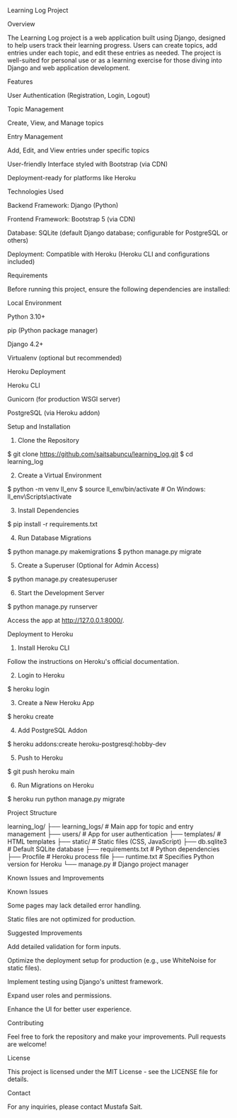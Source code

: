 Learning Log Project

Overview

The Learning Log project is a web application built using Django, designed to help users track their learning progress. Users can create topics, add entries under each topic, and edit these entries as needed. The project is well-suited for personal use or as a learning exercise for those diving into Django and web application development.

Features

User Authentication (Registration, Login, Logout)

Topic Management

Create, View, and Manage topics

Entry Management

Add, Edit, and View entries under specific topics

User-friendly Interface styled with Bootstrap (via CDN)

Deployment-ready for platforms like Heroku

Technologies Used

Backend Framework: Django (Python)

Frontend Framework: Bootstrap 5 (via CDN)

Database: SQLite (default Django database; configurable for PostgreSQL or others)

Deployment: Compatible with Heroku (Heroku CLI and configurations included)

Requirements

Before running this project, ensure the following dependencies are installed:

Local Environment

Python 3.10+

pip (Python package manager)

Django 4.2+

Virtualenv (optional but recommended)

Heroku Deployment

Heroku CLI

Gunicorn (for production WSGI server)

PostgreSQL (via Heroku addon)

Setup and Installation

1. Clone the Repository

$ git clone https://github.com/saitsabuncu/learning_log.git
$ cd learning_log

2. Create a Virtual Environment

$ python -m venv ll_env
$ source ll_env/bin/activate   # On Windows: ll_env\Scripts\activate

3. Install Dependencies

$ pip install -r requirements.txt

4. Run Database Migrations

$ python manage.py makemigrations
$ python manage.py migrate

5. Create a Superuser (Optional for Admin Access)

$ python manage.py createsuperuser

6. Start the Development Server

$ python manage.py runserver

Access the app at http://127.0.0.1:8000/.

Deployment to Heroku

1. Install Heroku CLI

Follow the instructions on Heroku's official documentation.

2. Login to Heroku

$ heroku login

3. Create a New Heroku App

$ heroku create

4. Add PostgreSQL Addon

$ heroku addons:create heroku-postgresql:hobby-dev

5. Push to Heroku

$ git push heroku main

6. Run Migrations on Heroku

$ heroku run python manage.py migrate

Project Structure

learning_log/
├── learning_logs/         # Main app for topic and entry management
├── users/                 # App for user authentication
├── templates/             # HTML templates
├── static/                # Static files (CSS, JavaScript)
├── db.sqlite3             # Default SQLite database
├── requirements.txt       # Python dependencies
├── Procfile               # Heroku process file
├── runtime.txt            # Specifies Python version for Heroku
└── manage.py              # Django project manager

Known Issues and Improvements

Known Issues

Some pages may lack detailed error handling.

Static files are not optimized for production.

Suggested Improvements

Add detailed validation for form inputs.

Optimize the deployment setup for production (e.g., use WhiteNoise for static files).

Implement testing using Django's unittest framework.

Expand user roles and permissions.

Enhance the UI for better user experience.

Contributing

Feel free to fork the repository and make your improvements. Pull requests are welcome!

License

This project is licensed under the MIT License - see the LICENSE file for details.

Contact

For any inquiries, please contact Mustafa Sait.
